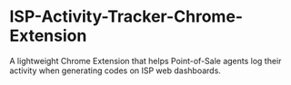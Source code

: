 # ISP-Activity-Tracker-Chrome-Extension
A lightweight Chrome Extension that helps Point-of-Sale agents log their activity when generating codes on ISP web dashboards.
